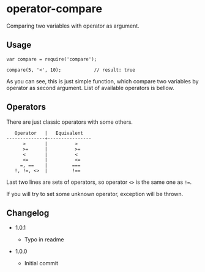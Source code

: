 # operator-compare

Comparing two variables with operator as argument.

## Usage

```
var compare = require('compare');

compare(5, '<', 10);			// result: true
```

As you can see, this is just simple function, which compare two variables by operator as second argument. List of available
operators is bellow.

## Operators

There are just classic operators with some others.

```
   Operator   |   Equivalent
--------------+----------------
      >       |          >
      >=      |          >=
      <       |          <
      <=      |          <=
     =, ==    |         ===
   !, !=, <>  |         !==
```

Last two lines are sets of operators, so operator `<>` is the same one as `!=`.

If you will try to set some unknown operator, exception will be thrown.

## Changelog

* 1.0.1
	+ Typo in readme

* 1.0.0
	+ Initial commit
